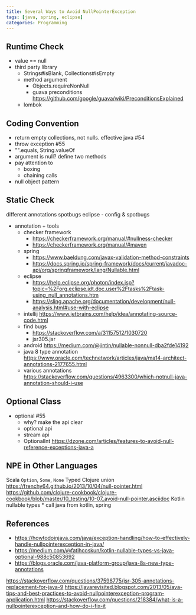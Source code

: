 ```yaml
---
title: Several Ways to Avoid NullPointerException
tags: [java, spring, eclipse]
categories: Programming
---
```





## Runtime Check

* value == null
* third party library
    * Strings#isBlank, Collections#isEmpty
    * method argument
        * Objects.requireNonNull
        * guava preconditions https://github.com/google/guava/wiki/PreconditionsExplained
    * lombok

## Coding Convention

* return empty collections, not nulls. effective java #54
* throw exception #55
* "".equals, String.valueOf
* argument is null? define two methods
* pay attention to
    * boxing
    * chaining calls
* null object pattern

## Static Check

different annotations
spotbugs
eclipse - config & spotbugs

* annotation + tools
    * checker framework
        * https://checkerframework.org/manual/#nullness-checker
        * https://checkerframework.org/manual/#maven
    * spring
        * https://www.baeldung.com/javax-validation-method-constraints
        * https://docs.spring.io/spring-framework/docs/current/javadoc-api/org/springframework/lang/Nullable.html
    * eclipse
        * https://help.eclipse.org/photon/index.jsp?topic=%2Forg.eclipse.jdt.doc.user%2Ftasks%2Ftask-using_null_annotations.htm
        * https://sling.apache.org/documentation/development/null-analysis.html#use-with-eclipse
    * intellij https://www.jetbrains.com/help/idea/annotating-source-code.html
    * find bugs
        * https://stackoverflow.com/a/31157512/1030720
        * jsr305.jar
    * android https://medium.com/@jintin/nullable-nonnull-dba2fde14192
    * java 8 type annotation https://www.oracle.com/technetwork/articles/java/ma14-architect-annotations-2177655.html
    * various annotations https://stackoverflow.com/questions/4963300/which-notnull-java-annotation-should-i-use

## Optional Class

* optional #55
    * why? make the api clear
    * optional api
    * stream api
    * OptionalInt
https://dzone.com/articles/features-to-avoid-null-reference-exceptions-java-a

## NPE in Other Languages

Scala `Option`, `Some`, `None`
Typed Clojure union
    https://frenchy64.github.io/2013/10/04/null-pointer.html
    https://github.com/clojure-cookbook/clojure-cookbook/blob/master/10_testing/10-07_avoid-null-pointer.asciidoc
Kotlin nullable types
    * call java from kotlin, spring

<!-- more -->


## References

* https://howtodoinjava.com/java/exception-handling/how-to-effectively-handle-nullpointerexception-in-java/
* https://medium.com/@fatihcoskun/kotlin-nullable-types-vs-java-optional-988c50853692
* https://blogs.oracle.com/java-platform-group/java-8s-new-type-annotations

https://stackoverflow.com/questions/37598775/jsr-305-annotations-replacement-for-java-9
https://javarevisited.blogspot.com/2013/05/ava-tips-and-best-practices-to-avoid-nullpointerexception-program-application.html
https://stackoverflow.com/questions/218384/what-is-a-nullpointerexception-and-how-do-i-fix-it

